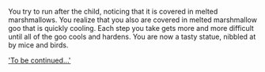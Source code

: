 You try to run after the child, noticing that it is covered in melted marshmallows.
You realize that you also are covered in melted marshmallow goo that is quickly cooling.
Each step you take gets more and more difficult until all of the goo cools and hardens.
You are now a tasty statue, nibbled at by mice and birds.

['To be continued...'](english/little\boy/)
